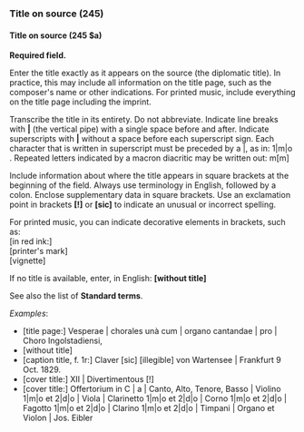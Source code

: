 ### Title on source (245)

#### Title on source (245 $a)
**Required field.**

Enter the title exactly as it appears on the source (the diplomatic title). In practice, this may include all information on the title page, such as the composer's name or other indications. For printed music, include everything on the title page including the imprint.

Transcribe the title in its entirety. Do not abbreviate. Indicate line breaks with **|** (the vertical pipe) with a single space before and after. Indicate superscripts with **|** without a space before each superscript sign. Each character that is written in superscript must be preceded by a |, as in: 1|m|o . Repeated letters indicated by a macron diacritic may be written out: m[m]

Include information about where the title appears in square brackets at the beginning of the field. Always use terminology in English, followed by a colon. Enclose supplementary data in square brackets. Use an exclamation point in brackets **[!]** or **[sic]** to indicate an unusual or incorrect spelling.

For printed music, you can indicate decorative elements in brackets, such as:  
[in red ink:]  
[printer's mark]  
[vignette]

If no title is available, enter, in English: **[without title]**

See also the list of **Standard terms**.

_Examples_:

- [title page:] Vesperae | chorales unà cum | organo cantandae | pro | Choro Ingolstadiensi,
- [without title]
- \[caption title, f. 1r:] Claver [sic\] \[illegible\] von Wartensee | Frankfurt 9 Oct. 1829.
- [cover title:] XII | Divertimentous [!]
- [cover title:] Offertorium in C | a | Canto, Alto, Tenore, Basso | Violino 1|m|o et 2|d|o | Viola | Clarinetto 1|m|o et 2|d|o | Corno 1|m|o et 2|d|o | Fagotto 1|m|o et 2|d|o | Clarino 1|m|o et 2|d|o | Timpani | Organo et Violon | Jos. Eibler
